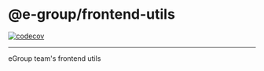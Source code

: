 # @e-group/frontend-utils

[![codecov](https://codecov.io/gh/abrcdf1023/frontend-utils/branch/master/graph/badge.svg)](https://codecov.io/gh/abrcdf1023/frontend-utils)

---

eGroup team's frontend utils
